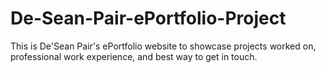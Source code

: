 # De-Sean-Pair-ePortfolio-Project
This is De'Sean Pair's ePortfolio website to showcase projects worked on, professional work experience, and best way to get in touch. 
